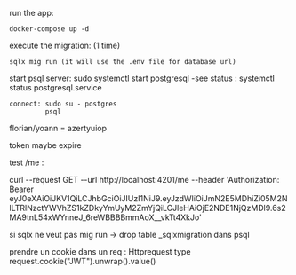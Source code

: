 run the app:

    docker-compose up -d


execute the migration: (1 time)

    sqlx mig run (it will use the .env file for database url)

start psql server:
    sudo systemctl start postgresql
    -see status : systemctl status postgresql.service

    connect: sudo su - postgres
             psql

florian/yoann = azertyuiop

token maybe expire


test /me :

curl --request GET --url http://localhost:4201/me --header 'Authorization: Bearer eyJ0eXAiOiJKV1QiLCJhbGciOiJIUzI1NiJ9.eyJzdWIiOiJmN2E5MDhiZi05M2NlLTRlNzctYWVhZS1kZDkyYmUyM2ZmYjQiLCJleHAiOjE2NDE1NjQzMDl9.6s2MA9tnL54xWYnneJ_6reWBBBBmmAoX__vkTt4XkJo'


si sqlx ne veut pas mig run -> drop table _sqlxmigration dans psql 


prendre un cookie dans un req : Httprequest type
request.cookie("JWT").unwrap().value()